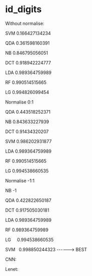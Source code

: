 # id_digits
Without normalise:

SVM    0.166427134234

QDA    0.361598160391

NB     0.846795056051

DCT    0.918942224777

LDA    0.989364759989

RF     0.990514515665

LG     0.994826099454

Normalise 0:1

QDA    0.443518252371

NB     0.843633227939

DCT    0.91434320207

SVM    0.986202931877

LDA    0.989364759989

RF     0.990514515665

LG     0.994538660535


Normalise -1:1

NB    -1

QDA    0.422822650187

DCT    0.917505030181

LDA    0.989364759989

RF     0.989364759989

LG     0.994538660535

SVM    0.998850244323  ------> BEST 


CNN:

Lenet:


